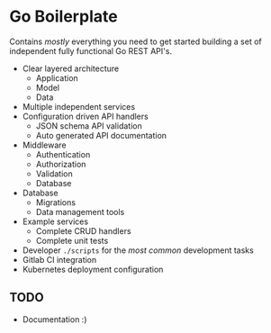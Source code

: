 # Go Boilerplate

Contains *mostly* everything you need to get started building a set of independent fully functional Go REST API's.

- Clear layered architecture
  - Application
  - Model
  - Data
- Multiple independent services
- Configuration driven API handlers
  - JSON schema API validation
  - Auto generated API documentation
- Middleware
  - Authentication
  - Authorization
  - Validation
  - Database
- Database
  - Migrations
  - Data management tools
- Example services
  - Complete CRUD handlers
  - Complete unit tests
- Developer `./scripts` for the *most common* development tasks
- Gitlab CI integration
- Kubernetes deployment configuration

## TODO

- Documentation :)
